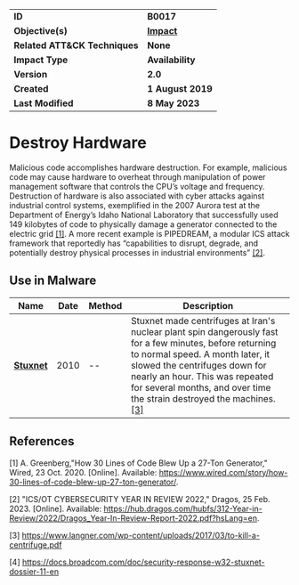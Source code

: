 <table>
<tr>
<td><b>ID</b></td>
<td><b>B0017</b></td>
</tr>
<tr>
<td><b>Objective(s)</b></td>
<td><b><a href="../impact">Impact</a></b></td>
</tr>
<tr>
<td><b>Related ATT&CK Techniques</b></td>
<td><b>None</b></td>
</tr>
<tr>
<td><b>Impact Type</b></td>
<td><b>Availability</b></td>
</tr>
<tr>
<td><b>Version</b></td>
<td><b>2.0</b></td>
</tr>
<tr>
<td><b>Created</b></td>
<td><b>1 August 2019</b></td>
</tr>
<tr>
<td><b>Last Modified</b></td>
<td><b>8 May 2023</b></td>
</tr>
</table>


# Destroy Hardware

Malicious code accomplishes hardware destruction. For example, malicious code may cause hardware to overheat through manipulation of power management software that controls the CPU’s voltage and frequency. Destruction of hardware is also associated with cyber attacks against industrial control systems, exemplified in the 2007 Aurora test at the Department of Energy’s Idaho National Laboratory that successfully used 149 kilobytes of code to physically damage a generator connected to the electric grid [[1]](#1). A more recent example is PIPEDREAM, a modular ICS attack framework that reportedly has “capabilities to disrupt, degrade, and potentially destroy physical processes in industrial environments” [[2]](#2). 

## Use in Malware

|Name|Date|Method|Description|
|---|---|---|---|
|[**Stuxnet**](../xample-malware/stuxnet.md)|2010|--|Stuxnet made centrifuges at Iran's nuclear plant spin dangerously fast for a few minutes, before returning to normal speed. A month later, it slowed the centrifuges down for nearly an hour. This was repeated for several months, and over time the strain destroyed the machines. [[3]](#3)|

## References

<a name="1">[1]</a> A. Greenberg,"How 30 Lines of Code Blew Up a 27-Ton Generator," Wired, 23 Oct. 2020. [Online]. Available: https://www.wired.com/story/how-30-lines-of-code-blew-up-27-ton-generator/.

<a name="2">[2]</a> "ICS/OT CYBERSECURITY YEAR IN REVIEW 2022," Dragos, 25 Feb. 2023. [Online]. Available: https://hub.dragos.com/hubfs/312-Year-in-Review/2022/Dragos_Year-In-Review-Report-2022.pdf?hsLang=en.

<a name="3">[3]</a> https://www.langner.com/wp-content/uploads/2017/03/to-kill-a-centrifuge.pdf

<a name="4">[4]</a> https://docs.broadcom.com/doc/security-response-w32-stuxnet-dossier-11-en

